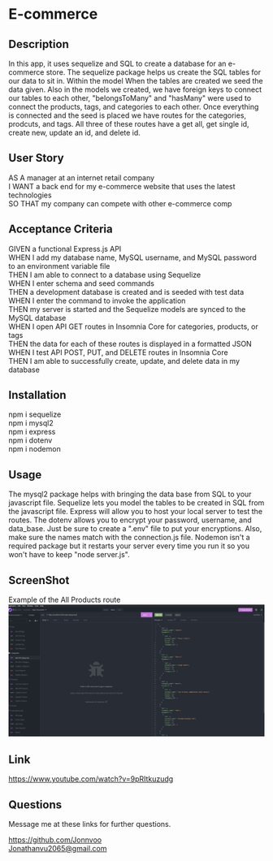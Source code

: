 # E-commerce

## Description 
In this app, it uses sequelize and SQL to create a database for an e-commerce store. The sequelize package helps us create the SQL tables for our data to sit in. Within the model 
When the tables are created we seed the data given. Also in the models we created, we have foreign keys to connect our tables to each other, "belongsToMany" and "hasMany" were used to connect the products, tags, and categories to each other. Once everything is connected and the seed is placed we have routes for the categories, prodcuts, and tags. All three of these routes have a get all, get single id, create new, update an id, and delete id.

## User Story 
AS A manager at an internet retail company</br>
I WANT a back end for my e-commerce website that uses the latest technologies</br>
SO THAT my company can compete with other e-commerce comp</br>

## Acceptance Criteria 
GIVEN a functional Express.js API</br>
WHEN I add my database name, MySQL username, and MySQL password to an environment variable file</br>
THEN I am able to connect to a database using Sequelize</br>
WHEN I enter schema and seed commands</br>
THEN a development database is created and is seeded with test data</br>
WHEN I enter the command to invoke the application</br>
THEN my server is started and the Sequelize models are synced to the MySQL database</br>
WHEN I open API GET routes in Insomnia Core for categories, products, or tags</br>
THEN the data for each of these routes is displayed in a formatted JSON</br>
WHEN I test API POST, PUT, and DELETE routes in Insomnia Core</br>
THEN I am able to successfully create, update, and delete data in my database</br>

## Installation
npm i sequelize</br>
npm i mysql2</br>
npm i express</br>
npm i dotenv</br>
npm i nodemon</br>

## Usage
The mysql2 package helps with bringing the data base from SQL to your javascript file. Sequelize lets you model the tables to be created in SQL from the javascript file. Express will allow you to host your local server to test the routes. The dotenv allows you to encrypt your password, username, and data_base. Just be sure to create a ".env" file to put your encryptions. Also, make sure the names match with the connection.js file. Nodemon isn't a required package but it restarts your server every time you run it so you won't have to keep "node server.js".
## ScreenShot
Example of the All Products route
![ ScreenShot](./assets/AllProducts.PNG)




## Link
https://www.youtube.com/watch?v=9pRItkuzudg



## Questions 
Message me at these links for further questions.

https://github.com/Jonnvoo</br>
Jonathanvu2065@gmail.com


